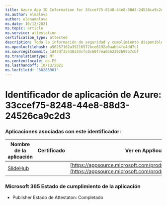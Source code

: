 ```yaml
---
title: Azure App ID Information for 33ccef75-8248-44e8-88d3-24526ca9c2d3
ms.author: elmalova
author: elenamalova
ms.date: 10/12/2021
ms.topic: article
ms.service: attestation
certification_type: attested
description: Toda la información de seguridad y cumplimiento disponible para 33ccef75-8248-44e8-88d3-24526ca9c2d3.
ms.openlocfilehash: a56257162a35216572bce6192a0aabb4fe4dd7c1
ms.sourcegitcommit: 1d47df35430334cfc0c60f7ea0b62392b99b7cbf
ms.translationtype: MT
ms.contentlocale: es-ES
ms.lasthandoff: 10/13/2021
ms.locfileid: "60285901"
---
```

# <a name="azure-app-id-33ccef75-8248-44e8-88d3-24526ca9c2d3"></a>Identificador de aplicación de Azure: 33ccef75-8248-44e8-88d3-24526ca9c2d3


### <a name="apps-associated-with-this-id"></a>Aplicaciones asociadas con este identificador:
| **Nombre de la aplicación** | **Certificado** | **Ver en AppSource** |
|--------------|---------------|-----------------------|
| [SlideHub](https://docs.microsoft.com/microsoft-365-app-certification/forward/WA200001625) |  | [https://appsource.microsoft.com/product/office/WA200001625](https://appsource.microsoft.com/product/office/WA200001625) |

### <a name="microsoft-365-app-compliance-status"></a>Microsoft 365 Estado de cumplimiento de la aplicación
- Publisher Estado de Attestaton: Completado
